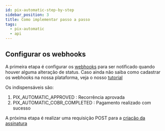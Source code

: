 ```yaml
---
id: pix-automatic-step-by-step
sidebar_position: 3
title: Como implementar passo a passo
tags:
  - pix-automatic
  - api
---
```

## Configurar os webhooks

A primeira etapa é configurar os [webhooks](./pix-automatic-webhooks.md) para ser notificado quando houver alguma alteração de status. Caso ainda não saiba como cadastrar os webhooks na nossa plataforma, veja o nosso [tutorial](../webhook/platform/webhook-platform-api.mdx)

Os indispensáveis são:

1. PIX_AUTOMATIC_APPROVED : Recorrência aprovada
2. PIX_AUTOMATIC_COBR_COMPLETED : Pagamento realizado com sucesso

A próxima etapa é realizar uma requisição POST para a [criação da assinatura](./pix-automatic-how-to-create.md)